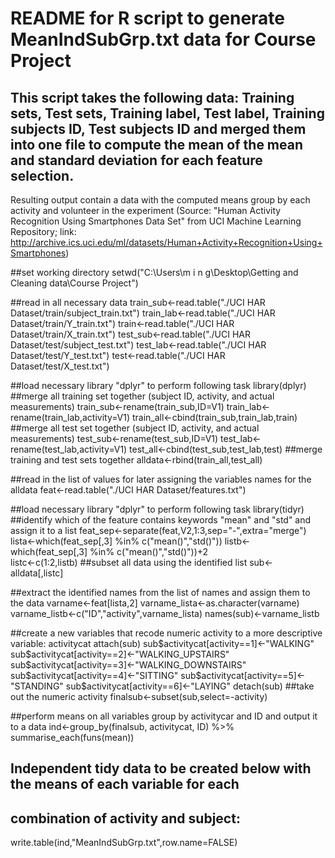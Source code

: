 # README for R script to generate MeanIndSubGrp.txt data for Course Project

## This script takes the following data: Training sets, Test sets, Training label, Test label, Training subjects ID, Test subjects ID and merged them into one file to compute the mean of the mean and standard deviation for each feature selection.
Resulting output contain a data with the computed means group by each activity and volunteer in the experiment
(Source: "Human Activity Recognition Using Smartphones Data Set" from UCI Machine Learning Repository;
link: http://archive.ics.uci.edu/ml/datasets/Human+Activity+Recognition+Using+Smartphones)

##set working directory
	setwd("C:\\Users\\m i n g\\Desktop\\Getting and Cleaning data\\Course Project")

##read in all necessary data
	train_sub<-read.table("./UCI HAR Dataset/train/subject_train.txt")
	train_lab<-read.table("./UCI HAR Dataset/train/Y_train.txt")
	train<-read.table("./UCI HAR Dataset/train/X_train.txt")
	test_sub<-read.table("./UCI HAR Dataset/test/subject_test.txt")
	test_lab<-read.table("./UCI HAR Dataset/test/Y_test.txt")
	test<-read.table("./UCI HAR Dataset/test/X_test.txt")

##load necessary library "dplyr" to perform following task
	library(dplyr)
##merge all training set together (subject ID, activity, and actual measurements)
	train_sub<-rename(train_sub,ID=V1)
	train_lab<-rename(train_lab,activity=V1)
	train_all<-cbind(train_sub,train_lab,train)
##merge all test set together (subject ID, activity, and actual measurements)
	test_sub<-rename(test_sub,ID=V1)
	test_lab<-rename(test_lab,activity=V1)
	test_all<-cbind(test_sub,test_lab,test)
##merge training and test sets together
	alldata<-rbind(train_all,test_all)

##read in the list of values for later assigning the variables names for the alldata
	feat<-read.table("./UCI HAR Dataset/features.txt")

##load necessary library "dplyr" to perform following task
	library(tidyr)
##identify which of the feature contains keywords "mean" and "std" and assign it to a list
	feat_sep<-separate(feat,V2,1:3,sep="-",extra="merge")
	lista<-which(feat_sep[,3] %in% c("mean()","std()"))
	listb<-which(feat_sep[,3] %in% c("mean()","std()"))+2	
	listc<-c(1:2,listb)
##subset all data using the identified list
	sub<-alldata[,listc]

##extract the identified names from the list of names and assign them to the data
	varname<-feat[lista,2]
	varname_lista<-as.character(varname)
	varname_listb<-c("ID","activity",varname_lista)
	names(sub)<-varname_listb

##create a new variables that recode numeric activity to a more descriptive variable: activitycat
	attach(sub)
	sub$activitycat[activity==1]<-"WALKING"
	sub$activitycat[activity==2]<-"WALKING_UPSTAIRS"
	sub$activitycat[activity==3]<-"WALKING_DOWNSTAIRS"
	sub$activitycat[activity==4]<-"SITTING"
	sub$activitycat[activity==5]<-"STANDING"
	sub$activitycat[activity==6]<-"LAYING"
	detach(sub)
##take out the numeric activity
	finalsub<-subset(sub,select=-activity)

##perform means on all variables group by activitycar and ID and output it to a data
	ind<-group_by(finalsub, activitycat, ID) %>% summarise_each(funs(mean))

## Independent tidy data to be created below with the means of each variable for each
## combination of activity and subject:
write.table(ind,"MeanIndSubGrp.txt",row.name=FALSE)
